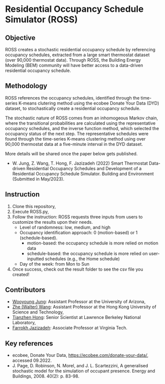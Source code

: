 # Residential Occupancy Schedule Simulator (ROSS)

## Objective
ROSS creates a stochastic residential occupancy schedule by referencing occupancy schedules, extracted from a large smart thermostat dataset (over 90,000 thermostat data). Through ROSS, the Building Energy Modeling (BEM) community will have better access to a data-driven residential occupancy schedule.

## Methodology
ROSS references the occupancy schedules, identified through the time-series K-means clutering method using the ecobee Donate Your Data (DYD) dataset, to stochastically create a residential occupancy schedule. 

The stochastic nature of ROSS comes from an inhomogeous Markov chain, where the transitional probabilities are calculated using the representative occupancy schedules, and the inverse function method, which selected the occupancy status of the next step. The representative schedules were found through the time-series K-means clustering method using over 90,000 thermostat data at a five-minute interval in the DYD dataset.

More details will be shared once the paper below gets published.
- W. Jung, Z. Wang, T. Hong, F. Jazizadeh (2022) Smart Thermostat Data-driven Residential Occupancy Schedules and Development of a Residential Occupancy Schedule Simulator. Building and Environment (Submitted in May/2023).

## Instruction
1. Clone this repository,
2. Execute ROSS.py,
3. Follow the instruction: ROSS requests three inputs from users to customize the results upon their needs.
    - Level of randomness: low, medium, and high
    - Occupancy identification approach: 0 (motion-based) or 1 (schedule-based).
        - motion-based: the occupancy schedule is more relied on motion data
        - schedule-based: the occupancy schedule is more relied on user-inputted schedules (e.g., the Home schedule)
    - Day of the week: from Mon to Sun
4. Once success, check out the result folder to see the csv file you created!

## Contributors
- [Wooyoung Jung]: Assistant Professor at the University of Arizona,
- [Zhe (Walter) Wang]: Assistant Professor at the Hong Kong University of Science and Technology,
- [Tianzhen Hong]: Senior Scientist at Lawrence Berkeley National Laboratory,
- [Farrokh Jazizadeh]: Associate Professor at Virginia Tech.

## Key references
- ecobee, Donate Your Data, https://ecobee.com/donate-your-data/, accessed 09.2022.
- J. Page, D. Robinson, N. Morel, and J. L. Scartezzini, A generalised stochastic model for the simulation of occupant presence. Energy and Buildings, 2008. 40(2): p. 83-98.

[Wooyoung Jung]: https://hubs.engr.arizona.edu/director.html
[Zhe (Walter) Wang]: https://facultyprofiles.hkust.edu.hk/profiles.php?profile=zhe-wang-cezhewang
[Tianzhen Hong]: https://eta.lbl.gov/people/tianzhen-hong
[Farrokh Jazizadeh]: https://www.inform-lab.org/farrokh-jazizadeh